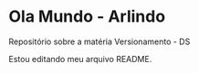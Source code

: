 # Ola Mundo - Arlindo
 Repositório sobre a matéria Versionamento - DS

 Estou editando meu arquivo README.
